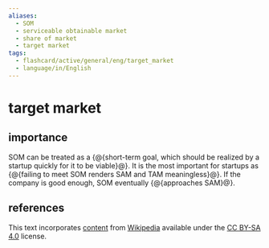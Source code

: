 ```yaml
---
aliases:
  - SOM
  - serviceable obtainable market
  - share of market
  - target market
tags:
  - flashcard/active/general/eng/target_market
  - language/in/English
---
```


# target market

## importance

SOM can be treated as a {@{short-term goal, which should be realized by a startup quickly for it to be viable}@}. It is the most important for startups as {@{failing to meet SOM renders SAM and TAM meaningless}@}. If the company is good enough, SOM eventually {@{approaches SAM}@}. <!--SR:!2025-04-23,269,330!2025-04-19,265,330!2028-07-31,1201,350-->

## references

This text incorporates [content](https://en.wikipedia.org/wiki/target_market) from [Wikipedia](Wikipedia.md) available under the [CC BY-SA 4.0](https://creativecommons.org/licenses/by-sa/4.0/) license.

